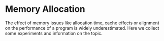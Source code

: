 Memory Allocation
=================

The effect of memory issues like allocation time, cache effects or alignment on the performance of a program is widely underestimated.
Here we collect some experiments and information on the topic.
